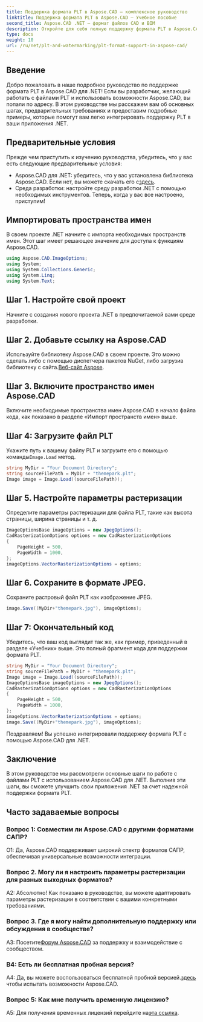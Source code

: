 ```yaml
---
title: Поддержка формата PLT в Aspose.CAD — комплексное руководство
linktitle: Поддержка формата PLT в Aspose.CAD — Учебное пособие
second_title: Aspose.CAD .NET — формат файлов CAD и BIM
description: Откройте для себя полную поддержку формата PLT в Aspose.CAD для .NET. Следуйте нашему пошаговому руководству, чтобы легко интегрировать файлы PLT в ваши приложения .NET.
type: docs
weight: 10
url: /ru/net/plt-and-watermarking/plt-format-support-in-aspose-cad/
---
```

## Введение

Добро пожаловать в наше подробное руководство по поддержке формата PLT в Aspose.CAD для .NET! Если вы разработчик, желающий работать с файлами PLT и использовать возможности Aspose.CAD, вы попали по адресу. В этом руководстве мы расскажем вам об основных шагах, предварительных требованиях и предоставим подробные примеры, которые помогут вам легко интегрировать поддержку PLT в ваши приложения .NET.

## Предварительные условия

Прежде чем приступить к изучению руководства, убедитесь, что у вас есть следующие предварительные условия:
-  Aspose.CAD для .NET: убедитесь, что у вас установлена библиотека Aspose.CAD. Если нет, вы можете скачать его с[здесь](https://releases.aspose.com/cad/net/).
- Среда разработки: настройте среду разработки .NET с помощью необходимых инструментов.
Теперь, когда у вас все настроено, приступим!

## Импортировать пространства имен

В своем проекте .NET начните с импорта необходимых пространств имен. Этот шаг имеет решающее значение для доступа к функциям Aspose.CAD.
```csharp
using Aspose.CAD.ImageOptions;
using System;
using System.Collections.Generic;
using System.Linq;
using System.Text;
```

## Шаг 1. Настройте свой проект

Начните с создания нового проекта .NET в предпочитаемой вами среде разработки.

## Шаг 2. Добавьте ссылку на Aspose.CAD

 Используйте библиотеку Aspose.CAD в своем проекте. Это можно сделать либо с помощью диспетчера пакетов NuGet, либо загрузив библиотеку с сайта.[Веб-сайт Aspose](https://purchase.aspose.com/buy).

## Шаг 3. Включите пространство имен Aspose.CAD

Включите необходимые пространства имен Aspose.CAD в начало файла кода, как показано в разделе «Импорт пространств имен» выше.

## Шаг 4: Загрузите файл PLT

 Укажите путь к вашему файлу PLT и загрузите его с помощью команды`Image.Load` метод.

```csharp
string MyDir = "Your Document Directory";
string sourceFilePath = MyDir + "themepark.plt";
Image image = Image.Load((sourceFilePath));
```

## Шаг 5. Настройте параметры растеризации

Определите параметры растеризации для файла PLT, такие как высота страницы, ширина страницы и т. д.

```csharp
ImageOptionsBase imageOptions = new JpegOptions();
CadRasterizationOptions options = new CadRasterizationOptions
{
    PageHeight = 500,
    PageWidth = 1000,
};
imageOptions.VectorRasterizationOptions = options;
```

## Шаг 6. Сохраните в формате JPEG.

Сохраните растровый файл PLT как изображение JPEG.

```csharp
image.Save((MyDir+"themepark.jpg"), imageOptions);
```

## Шаг 7: Окончательный код

Убедитесь, что ваш код выглядит так же, как пример, приведенный в разделе «Учебник» выше. Это полный фрагмент кода для поддержки формата PLT.

```csharp
string MyDir = "Your Document Directory";
string sourceFilePath = MyDir + "themepark.plt";
Image image = Image.Load((sourceFilePath));
ImageOptionsBase imageOptions = new JpegOptions();
CadRasterizationOptions options = new CadRasterizationOptions
{
    PageHeight = 500,
    PageWidth = 1000,
};
imageOptions.VectorRasterizationOptions = options;
image.Save((MyDir+"themepark.jpg"), imageOptions);
```

Поздравляем! Вы успешно интегрировали поддержку формата PLT с помощью Aspose.CAD для .NET.

## Заключение

В этом руководстве мы рассмотрели основные шаги по работе с файлами PLT с использованием Aspose.CAD для .NET. Выполнив эти шаги, вы сможете улучшить свои приложения .NET за счет надежной поддержки формата PLT.

## Часто задаваемые вопросы

### Вопрос 1: Совместим ли Aspose.CAD с другими форматами САПР?

О1: Да, Aspose.CAD поддерживает широкий спектр форматов САПР, обеспечивая универсальные возможности интеграции.

### Вопрос 2. Могу ли я настроить параметры растеризации для разных выходных форматов?

А2: Абсолютно! Как показано в руководстве, вы можете адаптировать параметры растеризации в соответствии с вашими конкретными требованиями.

### Вопрос 3. Где я могу найти дополнительную поддержку или обсуждения в сообществе?

 A3: Посетите[Форум Aspose.CAD](https://forum.aspose.com/c/cad/19) за поддержку и взаимодействие с сообществом.

### В4: Есть ли бесплатная пробная версия?

 A4: Да, вы можете воспользоваться бесплатной пробной версией.[здесь](https://releases.aspose.com/) чтобы испытать возможности Aspose.CAD.

### Вопрос 5: Как мне получить временную лицензию?

 A5: Для получения временных лицензий перейдите на[эта ссылка](https://purchase.aspose.com/temporary-license/).